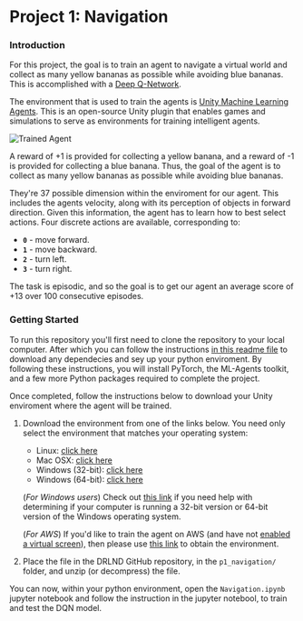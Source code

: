 [//]: # (Image References)

[image1]: https://user-images.githubusercontent.com/10624937/42135619-d90f2f28-7d12-11e8-8823-82b970a54d7e.gif "Trained Agent"

# Project 1: Navigation

### Introduction

For this project, the goal is to train an agent to navigate a virtual world and collect as many yellow bananas as possible while avoiding blue bananas.
This is accomplished with a [Deep Q-Network](https://storage.googleapis.com/deepmind-media/dqn/DQNNaturePaper.pdf).

The environment that is used to train the agents is [Unity Machine Learning Agents](https://github.com/Unity-Technologies/ml-agents/blob/main/README.md). This is an open-source Unity plugin that enables games and simulations to serve as environments for training intelligent agents.

![Trained Agent][image1]

A reward of +1 is provided for collecting a yellow banana, and a reward of -1 is provided for collecting a blue banana.  Thus, the goal of the agent is to collect as many yellow bananas as possible while avoiding blue bananas.  

They're 37 possible dimension within the enviroment for our agent. This includes the agents velocity, along with its perception of objects in forward direction.  Given this information, the agent has to learn how to best select actions.  Four discrete actions are available, corresponding to:
- **`0`** - move forward.
- **`1`** - move backward.
- **`2`** - turn left.
- **`3`** - turn right.

The task is episodic, and so the goal is to get our agent an average score of +13 over 100 consecutive episodes.

### Getting Started
To run this repository you'll first need to clone the repository to your local computer. After which you can follow the instructions [in this readme file](https://github.com/udacity/deep-reinforcement-learning#dependencies) to download any dependecies and sey up your python enviroment. By following these instructions, you will install PyTorch, the ML-Agents toolkit, and a few more Python packages required to complete the project.

Once completed, follow the instructions below to download your Unity enviroment where the agent will be trained.

1. Download the environment from one of the links below.  You need only select the environment that matches your operating system:
    - Linux: [click here](https://s3-us-west-1.amazonaws.com/udacity-drlnd/P1/Banana/Banana_Linux.zip)
    - Mac OSX: [click here](https://s3-us-west-1.amazonaws.com/udacity-drlnd/P1/Banana/Banana.app.zip)
    - Windows (32-bit): [click here](https://s3-us-west-1.amazonaws.com/udacity-drlnd/P1/Banana/Banana_Windows_x86.zip)
    - Windows (64-bit): [click here](https://s3-us-west-1.amazonaws.com/udacity-drlnd/P1/Banana/Banana_Windows_x86_64.zip)
    
    (_For Windows users_) Check out [this link](https://support.microsoft.com/en-us/help/827218/how-to-determine-whether-a-computer-is-running-a-32-bit-version-or-64) if you need help with determining if your computer is running a 32-bit version or 64-bit version of the Windows operating system.

    (_For AWS_) If you'd like to train the agent on AWS (and have not [enabled a virtual screen](https://github.com/Unity-Technologies/ml-agents/blob/master/docs/Training-on-Amazon-Web-Service.md)), then please use [this link](https://s3-us-west-1.amazonaws.com/udacity-drlnd/P1/Banana/Banana_Linux_NoVis.zip) to obtain the environment.

2. Place the file in the DRLND GitHub repository, in the `p1_navigation/` folder, and unzip (or decompress) the file. 

You can now, within your python environment, open the `Navigation.ipynb` jupyter notebook and follow the instruction in the jupyter notebool, to train and test the DQN model.
